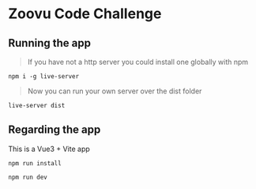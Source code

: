 # Zoovu Code Challenge

## Running the app

> If you have not a http server you could install one globally with npm

`npm i -g live-server`

> Now you can run your own server over the dist folder

`live-server dist`

## Regarding the app

This is a Vue3 + Vite app

`npm run install`

`npm run dev`
